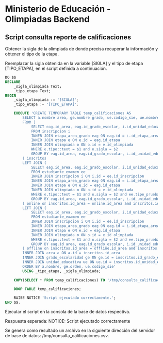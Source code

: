# Ministerio de Educación - Olimpiadas Backend

## Script consulta reporte de calificaciones
Obtener la sigla de la olimpiada de donde precisa recuperar la información y obtener el tipo de la etapa.

Reemplazar la sigla obtenida en la variable [SIGLA] y el tipo de etapa [TIPO_ETAPA], en el script definida a continuación.

```sql
DO $$
DECLARE
	_sigla_olimpiada Text;
	_tipo_etapa Text;
BEGIN
	_sigla_olimpiada := '[SIGLA]';
	_tipo_etapa := '[TIPO_ETAPA]';

	EXECUTE 'CREATE TEMPORARY TABLE temp_calificaciones AS 
		SELECT a.nombre area, ge.nombre grado, ue.codigo_sie, ue.nombre unidad_educativa, inscritos.total, online.total_online, offline.total_offline
		FROM (
			SELECT eag.id_area, eag.id_grado_escolar, i.id_unidad_educativa, count(*) total
			FROM inscripcion i 
			INNER JOIN etapa_area_grado eag ON eag.id = i.id_etapa_area_grado
			INNER JOIN etapa e ON e.id = eag.id_etapa 
			INNER JOIN olimpiada o ON o.id = e.id_olimpiada
			WHERE e.tipo::text = $1 and o.sigla = $2
			GROUP BY eag.id_area, eag.id_grado_escolar, i.id_unidad_educativa
		) inscritos
		LEFT JOIN (
			SELECT eag.id_area, eag.id_grado_escolar, i.id_unidad_educativa, count(*) total_online
			FROM estudiante_examen ee
			INNER JOIN inscripcion i ON i.id = ee.id_inscripcion
			INNER JOIN etapa_area_grado eag ON eag.id = i.id_etapa_area_grado
			INNER JOIN etapa e ON e.id = eag.id_etapa 
			INNER JOIN olimpiada o ON o.id = e.id_olimpiada
			WHERE e.tipo::text = $1 and o.sigla = $2 and ee.tipo_prueba = ''ONLINE'' and ee.estado in (''FINALIZADO'', ''TIMEOUT'')
			GROUP BY eag.id_area, eag.id_grado_escolar, i.id_unidad_educativa
		) online on inscritos.id_area = online.id_area and inscritos.id_grado_escolar = online.id_grado_escolar and inscritos.id_unidad_educativa = online.id_unidad_educativa 
		LEFT JOIN (
			SELECT eag.id_area, eag.id_grado_escolar, i.id_unidad_educativa, count(*) total_offline
			FROM estudiante_examen ee
			INNER JOIN inscripcion i ON i.id = ee.id_inscripcion
			INNER JOIN etapa_area_grado eag ON eag.id = i.id_etapa_area_grado
			INNER JOIN etapa e ON e.id = eag.id_etapa 
			INNER JOIN olimpiada o ON o.id = e.id_olimpiada
			WHERE e.tipo::text = $1 and o.sigla = $2 and ee.tipo_prueba = ''OFFLINE'' and ee.estado in (''FINALIZADO'', ''TIMEOUT'')
			GROUP BY eag.id_area, eag.id_grado_escolar, i.id_unidad_educativa
		) offline on inscritos.id_area = offline.id_area and inscritos.id_grado_escolar = offline.id_grado_escolar and inscritos.id_unidad_educativa = offline.id_unidad_educativa
		INNER JOIN area a ON a.id = inscritos.id_area
		INNER JOIN grado_escolaridad ge ON ge.id = inscritos.id_grado_escolar 
		INNER JOIN unidad_educativa ue ON ue.id = inscritos.id_unidad_educativa
		ORDER BY a.nombre, ge.orden, ue.codigo_sie'
		USING _tipo_etapa, _sigla_olimpiada;
	
	COPY(SELECT * FROM temp_calificaciones) TO '/tmp/consulta_calificaciones.csv' With CSV DELIMITER '|' HEADER;
	
	DROP TABLE temp_calificaciones;

	RAISE NOTICE 'Script ejecutado correctamente.';
END $$;

```
Ejecutar el script en la consola de la base de datos respectiva.

Respuesta esperada: 
NOTICE:  Script ejecutado correctamente

Se genera como resultado un archivo en la siguiente dirección del servidor de base de datos: /tmp/consulta_calificaciones.csv.
